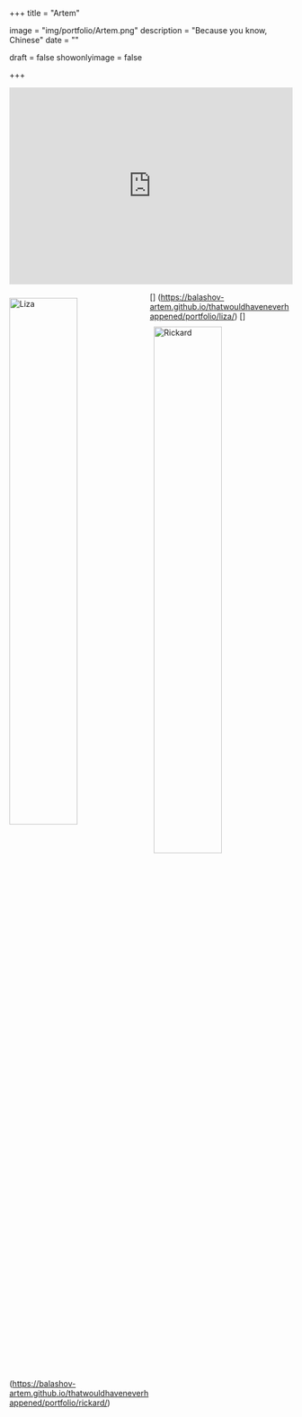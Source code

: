 +++
title = "Artem"

image = "img/portfolio/Artem.png"
description = "Because you know, Chinese"
date = ""

draft = false
showonlyimage = false

+++

<iframe width="100%" height="350" src="https://www.youtube.com/embed/IAGdY1q-So4" frameborder="0" allow="autoplay; encrypted-media" allowfullscreen></iframe>




[<img src="../../img/portfolio/Liza.png" width="49%"    alt="Liza"    align="left" vspace="10" />]
(https://balashov-artem.github.io/thatwouldhaveneverhappened/portfolio/liza/)
[<img src="../../img/portfolio/Rickard.png" width="49%" alt="Rickard" align="right" vspace="10"/>]
(https://balashov-artem.github.io/thatwouldhaveneverhappened/portfolio/rickard/)